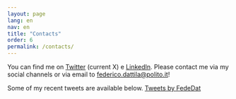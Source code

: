 ```yaml
---
layout: page
lang: en
nav: en
title: "Contacts"
order: 6
permalink: /contacts/
---
```


You can find me on [Twitter](https://twitter.com/FedeDat) (current X) e [LinkedIn](https://www.linkedin.com/in/federico-dattila/). 
Please contact me via my social channels or via email to [federico.dattila@polito.it](mailto:federico.dattila@polito.it)!

Some of my recent tweets are available below.
<a class="twitter-timeline" href="https://twitter.com/FedeDat?ref_src=twsrc%5Etfw">Tweets by FedeDat</a> <script async src="https://platform.twitter.com/widgets.js" charset="utf-8"></script> 
